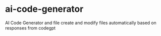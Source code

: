 # ai-code-generator
AI Code Generator and file create and modify files automatically based on responses from codegpt
